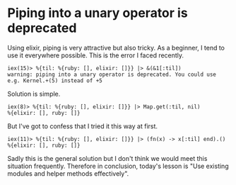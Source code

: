 # Piping into a unary operator is deprecated

Using elixir, piping is very attractive but also tricky. As a beginner, I tend to use it everywhere possible.
This is the error I faced recently.

```shell
iex(15)> %{til: %{ruby: [], elixir: []}} |> &(&1[:til])
warning: piping into a unary operator is deprecated. You could use e.g. Kernel.+(5) instead of +5
```

Solution is simple.

```shell
iex(8)> %{til: %{ruby: [], elixir: []}} |> Map.get(:til, nil)
%{elixir: [], ruby: []}
```

But I've got to confess that I tried it this way at first.

```shell
iex(11)> %{til: %{ruby: [], elixir: []}} |> (fn(x) -> x[:til] end).()
%{elixir: [], ruby: []}
```

Sadly this is the general solution but I don't think we would meet this situation frequently. Therefore in conclusion, today's lesson is "Use existing modules and helper methods effectively". 
